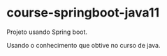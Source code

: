 # course-springboot-java11
Projeto usando Spring boot.

Usando o conhecimento que obtive no curso de java.
